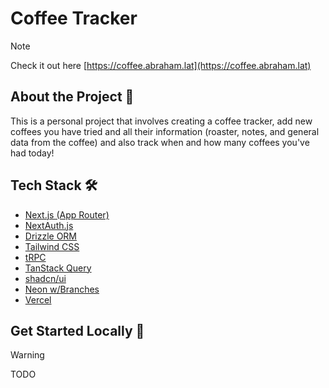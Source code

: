 # Coffee Tracker

> [!NOTE]
> Check it out here
> [https://coffee.abraham.lat](https://coffee.abraham.lat)

## About the Project 📝

This is a personal project that involves creating a coffee tracker, add new coffees you have tried and all their information (roaster, notes, and general data from the coffee) and also track when and how many coffees you've had today!

## Tech Stack 🛠

- [Next.js (App Router)](https://nextjs.org)
- [NextAuth.js](https://next-auth.js.org)
- [Drizzle ORM](https://orm.drizzle.team/)
- [Tailwind CSS](https://tailwindcss.com)
- [tRPC](https://trpc.io)
- [TanStack Query](https://tanstack.com/query/latest)
- [shadcn/ui](https://ui.shadcn.com)
- [Neon w/Branches](https://neon.tech)
- [Vercel](https://www.vercel.com)

## Get Started Locally 🚀

> [!WARNING]
> TODO
